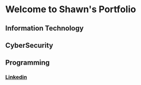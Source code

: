 
<h1> Welcome to Shawn's Portfolio</h1>

<h2>Information Technology</h2>

<h2>CyberSecurity</h2>

<h2>Programming</h2>

<h3><a href ="www.linkedin.com/in/shawn-blain">Linkedin </h3> 


  <!--
<h1>
  <nav>
  <a href=www.linkedin.com/in/shawn-blain> Programming Professional |</a>
  <a href=www.linkedin.com/in/shawn-blain> IT Professional |</a>
   <a href=www.linkedin.com/in/shawn-blain>Cyber Professional</a>
  </nav>
</h1>
</html>
-->
